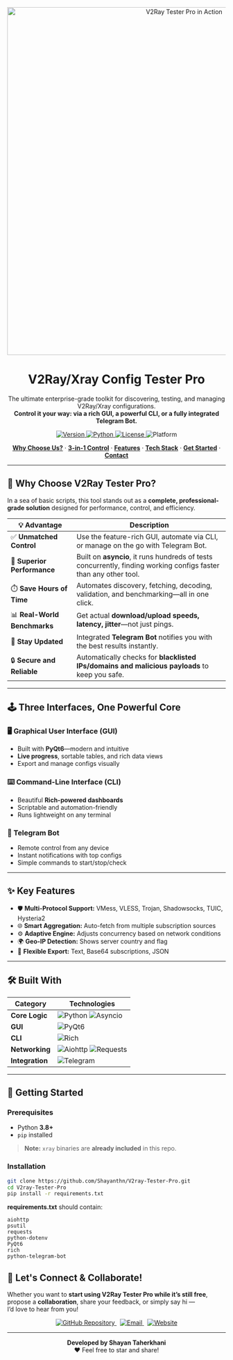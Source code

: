 <div align="center">
  <img src="https://raw.githubusercontent.com/Shayanthn/V2ray-Tester-Pro/main/one.gif" alt="V2Ray Tester Pro in Action" width="800"/>
</div>

<h1 align="center">V2Ray/Xray Config Tester Pro</h1>

<p align="center">
  The ultimate enterprise-grade toolkit for discovering, testing, and managing V2Ray/Xray configurations.<br>
  <strong>Control it your way: via a rich GUI, a powerful CLI, or a fully integrated Telegram Bot.</strong>
</p>

<p align="center">
  <a href="https://github.com/shaynthn/v2raytesterpro/releases">
    <img alt="Version" src="https://img.shields.io/badge/Version-4.0.0-blue?style=for-the-badge">
  </a>
  <a href="https://www.python.org/downloads/">
    <img alt="Python" src="https://img.shields.io/badge/Python-3.8+-green?style=for-the-badge">
  </a>
  <a href="https://opensource.org/licenses/MIT">
    <img alt="License" src="https://img.shields.io/badge/License-MIT-orange?style=for-the-badge">
  </a>
  <img alt="Platform" src="https://img.shields.io/badge/Platform-Windows%20|%20Linux-lightgrey?style=for-the-badge">
</p>

<p align="center">
  <a href="#-why-choose-v2ray-tester-pro"><strong>Why Choose Us?</strong></a> ·
  <a href="#-three-interfaces-one-powerful-core"><strong>3-in-1 Control</strong></a> ·
  <a href="#-key-features"><strong>Features</strong></a> ·
  <a href="#-built-with"><strong>Tech Stack</strong></a> ·
  <a href="#-getting-started"><strong>Get Started</strong></a> ·
  <a href="#-lets-connect"><strong>Contact</strong></a>
</p>

---

## 🤔 Why Choose V2Ray Tester Pro?

In a sea of basic scripts, this tool stands out as a **complete, professional-grade solution** designed for performance, control, and efficiency.

| 💡 **Advantage**           | **Description**                                                                                                                                                         |
|---------------------------|-------------------------------------------------------------------------------------------------------------------------------------------------------------------------|
| ✅ **Unmatched Control**   | Use the feature-rich GUI, automate via CLI, or manage on the go with Telegram Bot.                                                                                      |
| 🚀 **Superior Performance**| Built on **asyncio**, it runs hundreds of tests concurrently, finding working configs faster than any other tool.                                                      |
| ⏱️ **Save Hours of Time** | Automates discovery, fetching, decoding, validation, and benchmarking—all in one click.                                                                                |
| 📊 **Real-World Benchmarks** | Get actual **download/upload speeds, latency, jitter**—not just pings.                                                                                                  |
| 🔔 **Stay Updated**        | Integrated **Telegram Bot** notifies you with the best results instantly.                                                                                              |
| 🔒 **Secure and Reliable** | Automatically checks for **blacklisted IPs/domains and malicious payloads** to keep you safe.                                                                         |

---

## 🕹️ Three Interfaces, One Powerful Core

### 🖥️ Graphical User Interface (GUI)
- Built with **PyQt6**—modern and intuitive
- **Live progress**, sortable tables, and rich data views
- Export and manage configs visually

### ⌨️ Command-Line Interface (CLI)
- Beautiful **Rich-powered dashboards**
- Scriptable and automation-friendly
- Runs lightweight on any terminal

### 🤖 Telegram Bot
- Remote control from any device
- Instant notifications with top configs
- Simple commands to start/stop/check

---

## ✨ Key Features

- 🛡️ **Multi-Protocol Support:** VMess, VLESS, Trojan, Shadowsocks, TUIC, Hysteria2
- 🌐 **Smart Aggregation:** Auto-fetch from multiple subscription sources
- ⚙️ **Adaptive Engine:** Adjusts concurrency based on network conditions
- 🌍 **Geo-IP Detection:** Shows server country and flag
- 📄 **Flexible Export:** Text, Base64 subscriptions, JSON

---

## 🛠️ Built With

| Category         | Technologies                                                                                                     |
|------------------|------------------------------------------------------------------------------------------------------------------|
| **Core Logic**   | ![Python](https://img.shields.io/badge/Python-3776AB?logo=python&logoColor=white) ![Asyncio](https://img.shields.io/badge/Asyncio-4B0082) |
| **GUI**          | ![PyQt6](https://img.shields.io/badge/PyQt6-41CD52?logo=qt&logoColor=white)                                       |
| **CLI**          | ![Rich](https://img.shields.io/badge/Rich-FFD700)                                                               |
| **Networking**   | ![Aiohttp](https://img.shields.io/badge/Aiohttp-2C5282) ![Requests](https://img.shields.io/badge/Requests-D94848)|
| **Integration**  | ![Telegram](https://img.shields.io/badge/Telegram-2CA5E0?logo=telegram&logoColor=white)                          |

---

## 🚀 Getting Started

### Prerequisites

- Python **3.8+**
- `pip` installed

> **Note:** `xray` binaries are **already included** in this repo.

### Installation

```sh
git clone https://github.com/Shayanthn/V2ray-Tester-Pro.git
cd V2ray-Tester-Pro
pip install -r requirements.txt
````

**requirements.txt** should contain:

```
aiohttp
psutil
requests
python-dotenv
PyQt6
rich
python-telegram-bot
```

## 🤝 Let's Connect & Collaborate!

Whether you want to **start using V2Ray Tester Pro while it’s still free**, propose a **collaboration**, share your feedback, or simply say hi —  
I’d love to hear from you!

<div align="center">

<a href="https://github.com/Shayanthn/V2ray-Tester-Pro">
  <img src="https://img.shields.io/badge/Get Started on GitHub-181717?logo=github&logoColor=white&style=for-the-badge" alt="GitHub Repository"/>
</a>
&nbsp;
<a href="mailto:shayan.taherkhani@studio.unibo.it">
  <img src="https://img.shields.io/badge/Email Me-0078D4?logo=gmail&logoColor=white&style=for-the-badge" alt="Email"/>
</a>
&nbsp;
<a href="https://shayantaherkhani.ir">
  <img src="https://img.shields.io/badge/Visit My Website-006400?logo=firefox-browser&logoColor=white&style=for-the-badge" alt="Website"/>
</a>

</div>

---

<div align="center">
  <strong>Developed by Shayan Taherkhani</strong><br>
  ❤️ Feel free to star and share!
